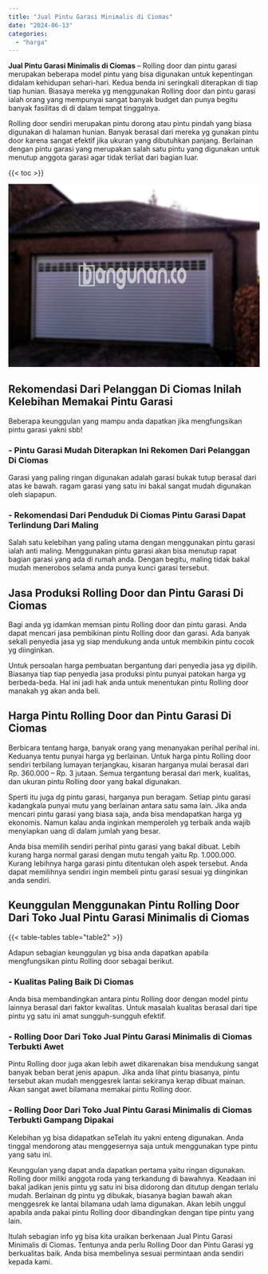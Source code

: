 ```yaml
---
title: "Jual Pintu Garasi Minimalis di Ciomas"
date: "2024-06-13"
categories: 
  - "harga"
---
```


**Jual Pintu Garasi Minimalis di Ciomas** – Rolling door dan pintu garasi merupakan beberapa model pintu yang bisa digunakan untuk kepentingan didalam kehidupan sehari-hari. Kedua benda ini seringkali diterapkan di tiap tiap hunian. Biasaya mereka yg menggunakan Rolling door dan pintu garasi ialah orang yang mempunyai sangat banyak budget dan punya begitu banyak fasilitas di di dalam tempat tinggalnya.

Rolling door sendiri merupakan pintu dorong atau pintu pindah yang biasa digunakan di halaman hunian. Banyak berasal dari mereka yg gunakan pintu door karena sangat efektif jika ukuran yang dibutuhkan panjang. Berlainan dengan pintu garasi yang merupakan salah satu pintu yang digunakan untuk menutup anggota garasi agar tidak terliat dari bagian luar.

{{< toc >}}

![Jual Pintu Garasi Minimalis di Ciomas](/images/pintu-garasi-27.png)

## Rekomendasi Dari Pelanggan Di Ciomas Inilah Kelebihan Memakai Pintu Garasi

Beberapa keunggulan yang mampu anda dapatkan jika mengfungsikan pintu garasi yakni sbb!

### \- Pintu Garasi Mudah Diterapkan Ini Rekomen Dari Pelanggan Di Ciomas

Garasi yang paling ringan digunakan adalah garasi bukak tutup berasal dari atas ke bawah. ragam garasi yang satu ini bakal sangat mudah digunakan oleh siapapun.

### \- Rekomendasi Dari Penduduk Di Ciomas Pintu Garasi Dapat Terlindung Dari Maling

Salah satu kelebihan yang paling utama dengan menggunakan pintu garasi ialah anti maling. Menggunakan pintu garasi akan bisa menutup rapat bagian garasi yang ada di rumah anda. Dengan begitu, maling tidak bakal mudah menerobos selama anda punya kunci garasi tersebut.

## Jasa Produksi Rolling Door dan Pintu Garasi Di Ciomas

Bagi anda yg idamkan memsan pintu Rolling door dan pintu garasi. Anda dapat mencari jasa pembikinan pintu Rolling door dan garasi. Ada banyak sekali penyedia jasa yg siap mendukung anda untuk membikin pintu cocok yg diinginkan.

Untuk persoalan harga pembuatan bergantung dari penyedia jasa yg dipilih. Biasanya tiap tiap penyedia jasa produksi pintu punyai patokan harga yg berbeda-beda. Hal ini jadi hak anda untuk menentukan pintu Rolling door manakah yg akan anda beli.

## Harga Pintu Rolling Door dan Pintu Garasi Di Ciomas

Berbicara tentang harga, banyak orang yang menanyakan perihal perihal ini. Keduanya tentu punyai harga yg berlainan. Untuk harga pintu Rolling door sendiri terbilang lumayan terjangkau, kisaran harganya mulai berasal dari Rp. 360.000 – Rp. 3 jutaan. Semua tergantung berasal dari merk, kualitas, dan ukuran pintu Rolling door yang bakal digunakan.

Sperti itu juga dg pintu garasi, harganya pun beragam. Setiap pintu garasi kadangkala punyai mutu yang berlainan antara satu sama lain. Jika anda mencari pintu garasi yang biasa saja, anda bisa mendapatkan harga yg ekonomis. Namun kalau anda inginkan memperoleh yg terbaik anda wajib menyiapkan uang di dalam jumlah yang besar.

Anda bisa memilih sendiri perihal pintu garasi yang bakal dibuat. Lebih kurang harga normal garasi dengan mutu tengah yaitu Rp. 1.000.000. Kurang lebihnya harga garasi pintu ditentukan oleh aspek tersebut. Anda dapat memilihnya sendiri ingin membeli pintu garasi sesuai yg diinginkan anda sendiri.

## Keunggulan Menggunakan Pintu Rolling Door Dari Toko Jual Pintu Garasi Minimalis di Ciomas

{{< table-tables table="table2" >}}

Adapun sebagian keunggulan yg bisa anda dapatkan apabila mengfungsikan pintu Rolling door sebagai berikut.

### \- Kualitas Paling Baik Di Ciomas

Anda bisa membandingkan antara pintu Rolling door dengan model pintu lainnya berasal dari faktor kwalitas. Untuk masalah kualitas berasal dari tipe pintu yg satu ini amat sungguh-sungguh efektif.

### \- Rolling Door Dari Toko Jual Pintu Garasi Minimalis di Ciomas Terbukti Awet

Pintu Rolling door juga akan lebih awet dikarenakan bisa mendukung sangat banyak beban berat jenis apapun. Jika anda lihat pintu biasanya, pintu tersebut akan mudah menggesrek lantai sekiranya kerap dibuat mainan. Akan sangat awet bilamana memakai pintu Rolling door.

### \- Rolling Door Dari Toko Jual Pintu Garasi Minimalis di Ciomas Terbukti Gampang Dipakai

Kelebihan yg bisa didapatkan seTelah itu yakni enteng digunakan. Anda tinggal mendorong atau menggesernya saja untuk menggunakan type pintu yang satu ini.

Keunggulan yang dapat anda dapatkan pertama yaitu ringan digunakan. Rolling door miliki anggota roda yang terkandung di bawahnya. Keadaan ini bakal jadikan jenis pintu yg satu ini bisa didorong dan ditutup dengan terlalu mudah. Berlainan dg pintu yg dibukak, biasanya bagian bawah akan menggesrek ke lantai bilamana udah lama digunakan. Akan lebih unggul apabila anda pakai pintu Rolling door dibandingkan dengan tipe pintu yang lain.

Itulah sebagian info yg bisa kita uraikan berkenaan Jual Pintu Garasi Minimalis di Ciomas. Tentunya anda perlu Rolling Door dan Pintu Garasi yg berkualitas baik. Anda bisa membelinya sesuai permintaan anda sendiri kepada kami.
